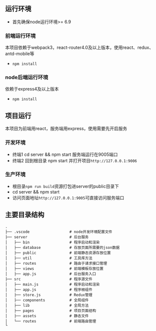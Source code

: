 ## 运行环境
- 首先确保node运行环境>= 6.9
### 前端运行环境
本项目依赖于webpack3，react-router4.0及以上版本，使用react、redux、antd-mobile等
- `npm install`
### node后端运行环境
依赖于express4及以上版本
- `npm install`


## 项目运行
本项目为前端用react，服务端用express，使用需要先开启服务


### 开发环境
- 终端1 cd server && npm start 服务端运行在9005端口
- 终端2 回到根目录 npm start 并打开项目`http://127.0.0.1:9006`  


### 生产环境
- 根目录`npm run build`资源打包进server的public目录下
- cd server && npm start
- 访问页面地址`http://127.0.0.1:9005`可直接访问服务端口


## 主要目录结构
```
.
├── .vscode                  # node开发环境配置文件
├── server                   # 后台服务
│   ├── bin                  # 程序启动和渲染
│   ├── database             # 存放页面所需要的json数据
│   ├── public               # 前端静态资源存放位置
│   ├── util                 # 工具库方法
│   ├── routes               # 路由于请求接口管理
│   ├── views                # 前端模板存放位置
│   ├── app.js               # 后台服务入口
├── src                      # 程序源文件
│   ├── main.js              # 程序启动和渲染
│   ├── app.js               # 程序根组件
│   ├── store.js             # Redux管理
│   ├── components           # 全局组件
│   ├── lib                  # 全局方法
│   ├── pages                # 项目页面结构
│   ├── assets               # 静态文件
│   └── routes               # 前端路由管理
└
```